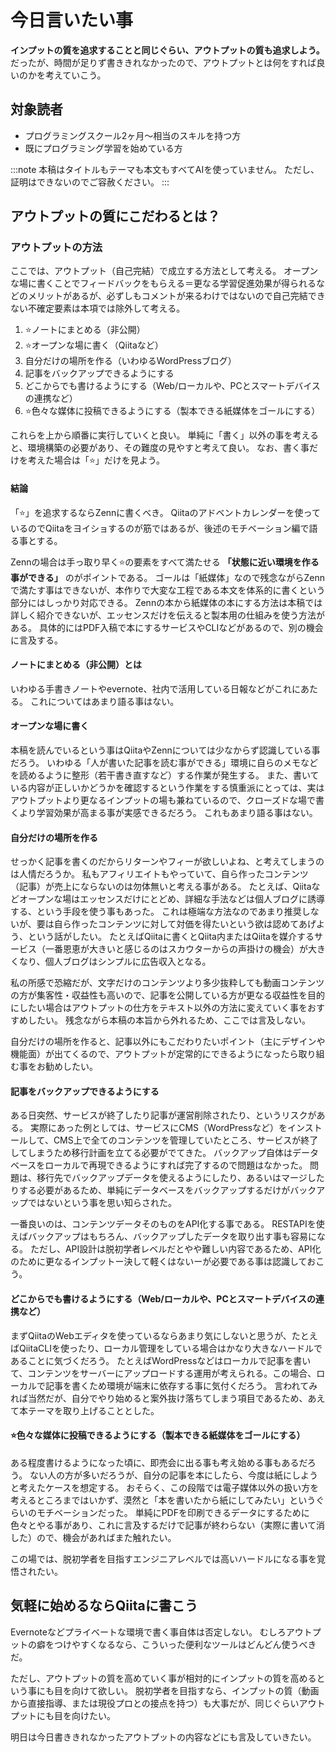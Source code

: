 # 今日言いたい事
**インプットの質を追求することと同じぐらい、アウトプットの質も追求しよう。**
だったが、時間が足りず書ききれなかったので、アウトプットとは何をすれば良いのかを考えていこう。

## 対象読者
- プログラミングスクール2ヶ月〜相当のスキルを持つ方
- 既にプログラミング学習を始めている方

:::note
本稿はタイトルもテーマも本文もすべてAIを使っていません。
ただし、証明はできないのでご容赦ください。
:::

## アウトプットの質にこだわるとは？

### アウトプットの方法
ここでは、アウトプット（自己完結）で成立する方法として考える。
オープンな場に書くことでフィードバックをもらえる＝更なる学習促進効果が得られるなどのメリットがあるが、必ずしもコメントが来るわけではないので自己完結できない不確定要素は本項では除外して考える。

1. ⭐️ノートにまとめる（非公開）
1. ⭐️オープンな場に書く（Qiitaなど）
1. 自分だけの場所を作る（いわゆるWordPressブログ）
1. 記事をバックアップできるようにする
1. どこからでも書けるようにする（Web/ローカルや、PCとスマートデバイスの連携など）
1. ⭐️色々な媒体に投稿できるようにする（製本できる紙媒体をゴールにする）

これらを上から順番に実行していくと良い。
単純に「書く」以外の事を考えると、環境構築の必要があり、その難度の見やすと考えて良い。
なお、書く事だけを考えた場合は「⭐️」だけを見よう。

#### 結論
「⭐️」を追求するならZennに書くべき。
Qiitaのアドベントカレンダーを使っているのでQiitaをヨイショするのが筋ではあるが、後述のモチベーション編で語る事とする。

Zennの場合は手っ取り早く⭐️の要素をすべて満たせる **「状態に近い環境を作る事ができる」** のがポイントである。
ゴールは「紙媒体」なので残念ながらZennで満たす事はできないが、本作りで大変な工程である本文を体系的に書くという部分にはしっかり対応できる。
Zennの本から紙媒体の本にする方法は本稿では詳しく紹介できないが、エッセンスだけを伝えると製本用の仕組みを使う方法がある。
具体的にはPDF入稿で本にするサービスやCLIなどがあるので、別の機会に言及する。

#### ノートにまとめる（非公開）とは
いわゆる手書きノートやevernote、社内で活用している日報などがこれにあたる。
これについてはあまり語る事はない。

#### オープンな場に書く
本稿を読んでいるという事はQiitaやZennについては少なからず認識している事だろう。
いわゆる「人が書いた記事を読む事ができる」環境に自らのメモなどを読めるように整形（若干書き直すなど）する作業が発生する。
また、書いている内容が正しいかどうかを確認するという作業をする慎重派にとっては、実はアウトプットより更なるインプットの場も兼ねているので、クローズドな場で書くより学習効果が高まる事が実感できるだろう。
これもあまり語る事はない。

#### 自分だけの場所を作る
せっかく記事を書くのだからリターンやフィーが欲しいよね、と考えてしまうのは人情だろうか。
私もアフィリエイトもやっていて、自ら作ったコンテンツ（記事）が売上にならないのは勿体無いと考える事がある。
たとえば、Qiitaなどオープンな場はエッセンスだけにとどめ、詳細な手法などは個人ブログに誘導する、という手段を使う事もあった。
これは極端な方法なのであまり推奨しないが、要は自ら作ったコンテンツに対して対価を得たいという欲は認めてあげよう、という話がしたい。
たとえばQiitaに書くとQiita内またはQiitaを媒介するサービス（一番恩恵が大きいと感じるのはスカウターからの声掛けの機会）が大きくなり、個人ブログはシンプルに広告収入となる。

私の所感で恐縮だが、文字だけのコンテンツより多少抜粋しても動画コンテンツの方が集客性・収益性も高いので、記事を公開している方が更なる収益性を目的にしたい場合はアウトプットの仕方をテキスト以外の方法に変えていく事をおすすめしたい。
残念ながら本稿の本旨から外れるため、ここでは言及しない。

自分だけの場所を作ると、記事以外にもこだわりたいポイント（主にデザインや機能面）が出てくるので、アウトプットが定常的にできるようになったら取り組む事をお勧めしたい。

#### 記事をバックアップできるようにする
ある日突然、サービスが終了したり記事が運営削除されたり、というリスクがある。
実際にあった例としては、サービスにCMS（WordPressなど）をインストールして、CMS上で全てのコンテンツを管理していたところ、サービスが終了してしまうため移行計画を立てる必要がでてきた。
バックアップ自体はデータベースをローカルで再現できるようにすれば完了するので問題はなかった。
問題は、移行先でバックアップデータを使えるようにしたり、あるいはマージしたりする必要があるため、単純にデータベースをバックアップするだけがバックアップではないという事を思い知らされた。

一番良いのは、コンテンツデータそのものをAPI化する事である。
RESTAPIを使えばバックアップはもちろん、バックアップしたデータを取り出す事も容易になる。
ただし、API設計は脱初学者レベルだとやや難しい内容であるため、API化のために更なるインプットー決して軽くはないーが必要である事は認識しておこう。

#### どこからでも書けるようにする（Web/ローカルや、PCとスマートデバイスの連携など）
まずQiitaのWebエディタを使っているならあまり気にしないと思うが、たとえばQiitaCLIを使ったり、ローカル管理をしている場合はかなり大きなハードルであることに気づくだろう。
たとえばWordPressなどはローカルで記事を書いて、コンテンツをサーバーにアップロードする運用が考えられる。この場合、ローカルで記事を書くため環境が端末に依存する事に気付くだろう。
言われてみれば当然だが、自分でやり始めると案外抜け落ちてしまう項目であるため、あえて本テーマを取り上げることとした。

#### ⭐️色々な媒体に投稿できるようにする（製本できる紙媒体をゴールにする）
ある程度書けるようになった頃に、即売会に出る事も考え始める事もあるだろう。
ない人の方が多いだろうが、自分の記事を本にしたら、今度は紙にしようと考えたケースを想定する。
おそらく、この段階では電子媒体以外の扱い方を考えるところまではいかず、漠然と「本を書いたから紙にしてみたい」というぐらいのモチベーションだった。
単純にPDFを印刷できるデータにするために色々とやる事があり、これに言及するだけで記事が終わらない（実際に書いて消した）ので、機会があればまた触れたい。

この場では、脱初学者を目指すエンジニアレベルでは高いハードルになる事を覚悟されたい。

## 気軽に始めるならQiitaに書こう
Evernoteなどプライベートな環境で書く事自体は否定しない。
むしろアウトプットの癖をつけやすくなるなら、こういった便利なツールはどんどん使うべきだ。

ただし、アウトプットの質を高めていく事が相対的にインプットの質を高めるという事にも目を向けて欲しい。
脱初学者を目指すなら、インプットの質（動画から直接指導、または現役プロとの接点を持つ）も大事だが、同じぐらいアウトプットにも目を向けたい。


明日は今日書ききれなかったアウトプットの内容などにも言及していきたい。
